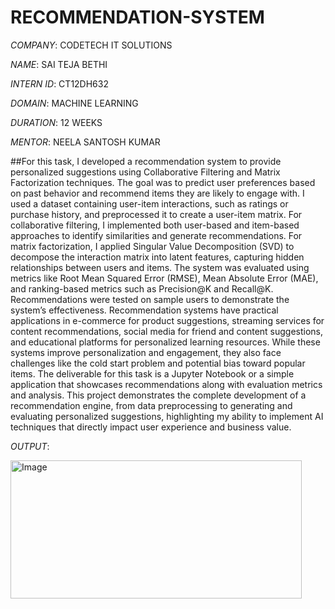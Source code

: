 # RECOMMENDATION-SYSTEM

*COMPANY*: CODETECH IT SOLUTIONS

*NAME*: SAI TEJA BETHI

*INTERN ID*: CT12DH632

*DOMAIN*: MACHINE LEARNING

*DURATION*: 12 WEEKS

*MENTOR*: NEELA SANTOSH KUMAR

##For this task, I developed a recommendation system to provide personalized suggestions using Collaborative Filtering and Matrix Factorization techniques. The goal was to predict user preferences based on past behavior and recommend items they are likely to engage with. I used a dataset containing user-item interactions, such as ratings or purchase history, and preprocessed it to create a user-item matrix. For collaborative filtering, I implemented both user-based and item-based approaches to identify similarities and generate recommendations. For matrix factorization, I applied Singular Value Decomposition (SVD) to decompose the interaction matrix into latent features, capturing hidden relationships between users and items. The system was evaluated using metrics like Root Mean Squared Error (RMSE), Mean Absolute Error (MAE), and ranking-based metrics such as Precision@K and Recall@K. Recommendations were tested on sample users to demonstrate the system’s effectiveness. Recommendation systems have practical applications in e-commerce for product suggestions, streaming services for content recommendations, social media for friend and content suggestions, and educational platforms for personalized learning resources. While these systems improve personalization and engagement, they also face challenges like the cold start problem and potential bias toward popular items. The deliverable for this task is a Jupyter Notebook or a simple application that showcases recommendations along with evaluation metrics and analysis. This project demonstrates the complete development of a recommendation engine, from data preprocessing to generating and evaluating personalized suggestions, highlighting my ability to implement AI techniques that directly impact user experience and business value.

*OUTPUT*:

<img width="466" height="221" alt="Image" src="https://github.com/user-attachments/assets/3fafe11d-a21d-4a91-b7b1-21cf130e2eea" />
